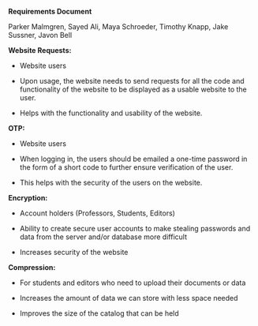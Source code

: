 **Requirements Document**

Parker Malmgren, Sayed Ali, Maya Schroeder, Timothy Knapp, Jake Sussner, Javon Bell


**Website Requests:**

- Website users 

- Upon usage, the website needs to send requests for all the code and functionality of the website to be displayed as a usable website to the user.
- Helps with the functionality and usability of the website.  
 
**OTP:**
- Website users

- When logging in, the users should be emailed a one-time password in the form of a short code to further ensure verification of the user.
  
- This helps with the security of the users on the website.

  
**Encryption:**

- Account holders (Professors, Students, Editors)
  
- Ability to create secure user accounts to make stealing passwords and data from the server and/or database more difficult
  
- Increases security of the website
  
**Compression:**

- For students and editors who need to upload their documents or data
  
- Increases the amount of data we can store with less space needed
  
- Improves the size of the catalog that can be held
